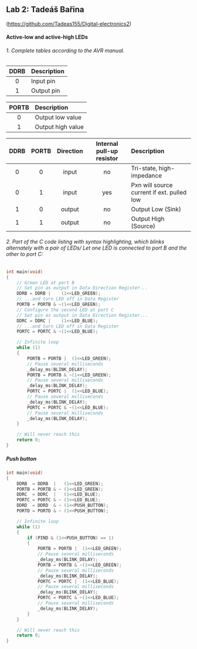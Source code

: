 ## Lab 2: Tadeáš Bařina

   (https://github.com/Tadeas155/Digital-electronics2)

#### Active-low and active-high LEDs

###### 1. Complete tables according to the AVR manual.

| **DDRB** | **Description** |
| :-: | :-- |
| 0 | Input pin |
| 1 | Output pin |

| **PORTB** | **Description** |
| :-: | :-- |
| 0 | Output low value |
| 1 | Output high value |

| **DDRB** | **PORTB** | **Direction** | **Internal pull-up resistor** | **Description** |
| :-: | :-: | :-: | :-: | :-- |
| 0 | 0 | input | no | Tri-state, high-impedance |
| 0 | 1 | input | yes | Pxn will source current if ext. pulled low |
| 1 | 0 | output |no | Output Low (Sink) |
| 1 | 1 | output | no | Output High (Source) |

###### 2. Part of the C code listing with syntax highlighting, which blinks alternately with a pair of LEDs/ Let one LED is connected to port B and the other to port C:

```c
int main(void)
{
	// Green LED at port B
	// Set pin as output in Data Direction Register...
	DDRB = DDRB |    (1<<LED_GREEN);
	// ...and turn LED off in Data Register
	PORTB = PORTB & ~(1<<LED_GREEN);
	// Configure the second LED at port C
	// Set pin as output in Data Direction Register...
	DDRC = DDRC |    (1<<LED_BLUE);
	// ...and turn LED off in Data Register
	PORTC = PORTC & ~(1<<LED_BLUE);

	// Infinite loop
	while (1)
	{
		PORTB = PORTB |  (1<<LED_GREEN);
		// Pause several milliseconds
		_delay_ms(BLINK_DELAY);
		PORTB = PORTB & ~(1<<LED_GREEN);
		// Pause several milliseconds
		_delay_ms(BLINK_DELAY);
		PORTC = PORTC |  (1<<LED_BLUE);
		// Pause several milliseconds
		_delay_ms(BLINK_DELAY);
		PORTC = PORTC & ~(1<<LED_BLUE);
		// Pause several milliseconds
		_delay_ms(BLINK_DELAY);
	}

	// Will never reach this
	return 0;
}
```


##### Push button

```c
int main(void)
{
	DDRB  = DDRB  |   (1<<LED_GREEN);
	PORTB = PORTB & ~ (1<<LED_GREEN);
	DDRC  = DDRC  |   (1<<LED_BLUE);
	PORTC = PORTC & ~ (1<<LED_BLUE);
	DDRD  = DDRD  & ~ (1<<PUSH_BUTTON);
	PORTD = PORTD & ~ (1<<PUSH_BUTTON);

	// Infinite loop
	while (1)
	{
		if (PIND & (1<<PUSH_BUTTON) == 1)
		{
			PORTB = PORTB |  (1<<LED_GREEN);
			// Pause several milliseconds
			_delay_ms(BLINK_DELAY);
			PORTB = PORTB & ~(1<<LED_GREEN);
			// Pause several milliseconds
			_delay_ms(BLINK_DELAY);
			PORTC = PORTC |  (1<<LED_BLUE);
			// Pause several milliseconds
			_delay_ms(BLINK_DELAY);
			PORTC = PORTC & ~(1<<LED_BLUE);
			// Pause several milliseconds
			_delay_ms(BLINK_DELAY);
		}
	}

	// Will never reach this
	return 0;
}
```
